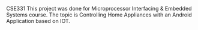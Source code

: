 CSE331
This project was done for Microprocessor Interfacing & Embedded Systems course. The topic is Controlling Home Appliances with an Android Application based on IOT.